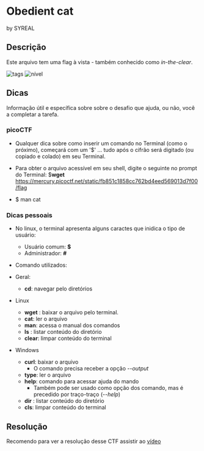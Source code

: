 # Obedient cat

by SYREAL

## Descrição

Este arquivo tem uma flag à vista - também conhecido como *in-the-clear*.

![tags](https://img.shields.io/badge/Tags-General-green)
![nível](https://img.shields.io/badge/N%C3%ADvel-F%C3%A1cil-green)

## Dicas
Informação útil e específica sobre sobre o desafio que ajuda, ou não, você a completar a tarefa.

### picoCTF

- Qualquer dica sobre como inserir um comando no Terminal (como o próximo), começará com um '$' ... tudo após o cifrão será digitado (ou copiado e colado) em seu Terminal.

- Para obter o arquivo acessível em seu shell, digite o seguinte no prompt do Terminal: $**wget** https://mercury.picoctf.net/static/fb851c1858cc762bd4eed569013d7f00/flag

- $ man cat

### Dicas pessoais

- No linux, o terminal apresenta alguns caractes que inidica o tipo de usuário: 
    -  Usuário comum: **$**
    - Administrador: **#**

- Comando utilizados:
- Geral:
    - **cd**: navegar pelo diretórios
- Linux
    - **wget** : baixar o arquivo pelo terminal.
    - **cat**: ler o arquivo
    - **man**: acessa o manual dos comandos
    - **ls** : listar conteúdo do diretório
    - **clear**: limpar conteúdo do terminal
- Windows
    - **curl**: baixar o arquivo
        - O comando precisa receber a  opção *--output*
    - **type**: ler o arquivo
    - **help**: comando para acessar ajuda 
    do mando
        - Também pode ser usado como opção dos comando, mas é precedido por traço-traço (--*help*)
    - **dir** : listar conteúdo do diretório
    - **cls**: limpar conteúdo do terminal

## Resolução

Recomendo para ver a resolução desse CTF assistir ao [vídeo](https://youtu.be/xOnNzRSh67g)
